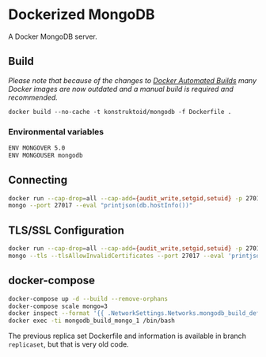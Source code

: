 # Dockerized MongoDB

A Docker MongoDB server.

## Build

_Please note that because of the changes to [Docker Automated Builds](https://docs.docker.com/docker-hub/builds/)
many Docker images are now outdated and a manual build is required and recommended._

`docker build --no-cache -t konstruktoid/mongodb -f Dockerfile .`

### Environmental variables

```sh
ENV MONGOVER 5.0
ENV MONGOUSER mongodb
```

## Connecting

```sh
docker run --cap-drop=all --cap-add={audit_write,setgid,setuid} -p 27017:27017 -d konstruktoid/mongodb
mongo --port 27017 --eval "printjson(db.hostInfo())"
```

## TLS/SSL Configuration

```sh
docker run --cap-drop=all --cap-add={audit_write,setgid,setuid} -p 27017:27017 -d konstruktoid/mongodb --sslMode requireSSL --sslPEMKeyFile /etc/ssl/mongodb.pem
mongo --tls --tlsAllowInvalidCertificates --port 27017 --eval 'printjson(db.hostInfo())'
```

## docker-compose

```sh
docker-compose up -d --build --remove-orphans
docker-compose scale mongo=3
docker inspect --format '{{ .NetworkSettings.Networks.mongodb_build_default.IPAddress }}' $(docker ps -q)
docker exec -ti mongodb_build_mongo_1 /bin/bash
```

The previous replica set Dockerfile and information is available in branch `replicaset`, but that is very old code.

